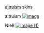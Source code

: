 [altruism](https://osu.ppy.sh/users/29371923) skins

altruism
[![image](https://github.com/user-attachments/assets/26e7e8b3-e535-4d01-8827-982752384c21)](https://altruism.s-ul.eu/mp5JCFLE)

NieR
[![image (1)](https://github.com/user-attachments/assets/9010e369-e239-42d1-a584-58dea9966b06)](https://altruism.s-ul.eu/hRShofHK)
